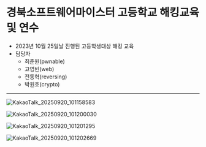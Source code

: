 # 경북소프트웨어마이스터 고등학교 해킹교육 및 연수
- 2023년 10월 25일날 진행된 고등학생대상 해킹 교육
- 담당자
  - 최준원(pwnable)
  - 고영빈(web)
  - 전동혁(reversing)
  - 박원호(crypto)

 ---
![KakaoTalk_20250920_101158583](https://github.com/user-attachments/assets/bcf0269f-effb-4859-aa84-95a8742dca0a)

![KakaoTalk_20250920_101200030](https://github.com/user-attachments/assets/dba65f58-586f-41dd-a7da-f7818f0cae8c)

![KakaoTalk_20250920_101201295](https://github.com/user-attachments/assets/74ba0324-2568-4f26-88cf-0006e8d9677a)

![KakaoTalk_20250920_101202669](https://github.com/user-attachments/assets/87e3ee97-88fc-4297-aac8-63a6ee2cb6bf)
